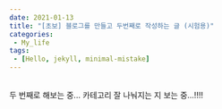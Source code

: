 ```yaml
---
date: 2021-01-13
title: "[초보] 블로그를 만들고 두번째로 작성하는 글 (시험용)"
categories: 
 - My_life
tags:
 - [Hello, jekyll, minimal-mistake]
---
```

<br>
두 번째로 해보는 중...
카테고리 잘 나눠지는 지 보는 중...!!!!